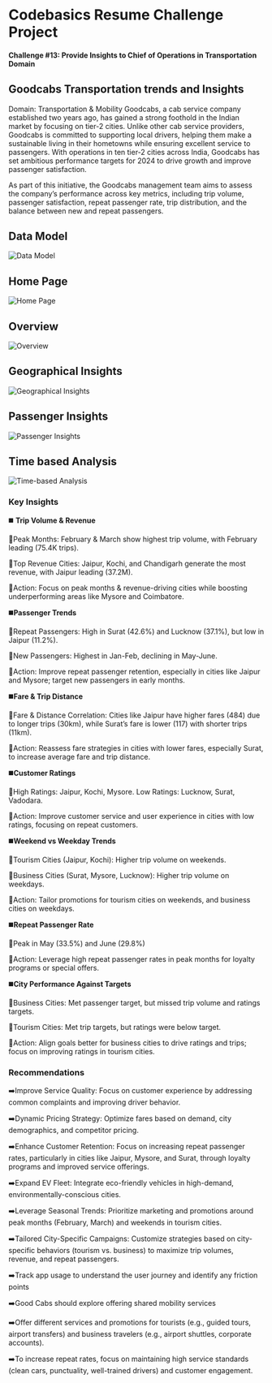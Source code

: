 # Codebasics Resume Challenge Project

#### Challenge #13: Provide Insights to Chief of Operations in Transportation Domain

## Goodcabs Transportation trends and Insights
Domain:  Transportation & Mobility 
Goodcabs, a cab service company established two years ago, has gained a strong foothold in the Indian market by focusing on tier-2 cities. Unlike other cab service providers, Goodcabs is committed to supporting local drivers, helping them make a sustainable living in their hometowns while ensuring excellent service to passengers. With operations in ten tier-2 cities across India, Goodcabs has set ambitious performance targets for 2024 to drive growth and improve passenger satisfaction. 

As part of this initiative, the Goodcabs management team aims to assess the company’s performance across key metrics, including trip volume, passenger satisfaction, repeat passenger rate, trip distribution, and the balance between new and repeat passengers. 

## Data Model

![Data Model](https://raw.githubusercontent.com/kalpanasanikommu/Goodcabs/main/Data%20Model.png)

## Home Page

![Home Page](https://raw.githubusercontent.com/kalpanasanikommu/Goodcabs/main/Home.png)

## Overview

![Overview](https://raw.githubusercontent.com/kalpanasanikommu/Goodcabs/main/Overview.png)

## Geographical Insights

![Geographical Insights](https://raw.githubusercontent.com/kalpanasanikommu/Goodcabs/main/Geographical%20Insights.png)

## Passenger Insights

![Passenger Insights](https://raw.githubusercontent.com/kalpanasanikommu/Goodcabs/main/Passenger%20Insights.png)

## Time based Analysis

![Time-based Analysis](https://raw.githubusercontent.com/kalpanasanikommu/Goodcabs/main/Time%20based%20analysis.png)


### Key Insights
◼️ **Trip Volume & Revenue**

🔸Peak Months: February & March show highest trip volume, with February leading (75.4K trips).

🔸Top Revenue Cities: Jaipur, Kochi, and Chandigarh generate the most revenue, with Jaipur leading (37.2M).

🔹Action: Focus on peak months & revenue-driving cities while boosting underperforming areas like Mysore and Coimbatore.

◼️**Passenger Trends**

🔸Repeat Passengers: High in Surat (42.6%) and Lucknow (37.1%), but low in Jaipur (11.2%).

🔸New Passengers: Highest in Jan-Feb, declining in May-June.

🔹Action: Improve repeat passenger retention, especially in cities like Jaipur and Mysore; target new passengers in early months.

◼️**Fare & Trip Distance**

🔸Fare & Distance Correlation: Cities like Jaipur have higher fares (484) due to longer trips (30km), while Surat’s fare is lower (117) with shorter trips (11km).

🔹Action: Reassess fare strategies in cities with lower fares, especially Surat, to increase average fare and trip distance.

◼️**Customer Ratings**

🔸High Ratings: Jaipur, Kochi, Mysore. Low Ratings: Lucknow, Surat, Vadodara.

🔹Action: Improve customer service and user experience in cities with low ratings, focusing on repeat customers.

◼️**Weekend vs Weekday Trends**

🔸Tourism Cities (Jaipur, Kochi): Higher trip volume on weekends.

🔸Business Cities (Surat, Mysore, Lucknow): Higher trip volume on weekdays.

🔹Action: Tailor promotions for tourism cities on weekends, and business cities on weekdays.

◼️**Repeat Passenger Rate**

🔸Peak in May (33.5%) and June (29.8%)

🔹Action: Leverage high repeat passenger rates in peak months for loyalty programs or special offers.

◼️**City Performance Against Targets**

🔸Business Cities: Met passenger target, but missed trip volume and ratings targets.

🔸Tourism Cities: Met trip targets, but ratings were below target.

🔹Action: Align goals better for business cities to drive ratings and trips; focus on improving ratings in tourism cities.

### Recommendations

➡️Improve Service Quality: Focus on customer experience by addressing common complaints and improving driver behavior.

➡️Dynamic Pricing Strategy: Optimize fares based on demand, city demographics, and competitor pricing.

➡️Enhance Customer Retention: Focus on increasing repeat passenger rates, particularly in cities like Jaipur, Mysore, and Surat, through loyalty programs and improved service offerings.

➡️Expand EV Fleet: Integrate eco-friendly vehicles in high-demand, environmentally-conscious cities.

➡️Leverage Seasonal Trends: Prioritize marketing and promotions around peak months (February, March) and weekends in tourism cities.

➡️Tailored City-Specific Campaigns: Customize strategies based on city-specific behaviors (tourism vs. business) to maximize trip volumes, revenue, and repeat passengers.

➡️Track app usage to understand the user journey and identify any friction points

➡️Good Cabs should explore offering shared mobility services 

➡️Offer different services and promotions for tourists (e.g., guided tours, airport transfers) and business travelers (e.g., airport shuttles, corporate accounts).

➡️To increase repeat rates, focus on maintaining high service standards (clean cars, punctuality, well-trained drivers) and customer engagement.

